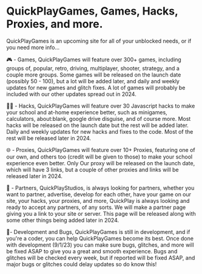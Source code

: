 # QuickPlayGames, Games, Hacks, Proxies, and more.
QuickPlayGames is an upcoming site for all of your unblocked needs, or if you need more info...

🎮 - Games, QuickPlayGames will feature over 300+ games, including groups of, popular, retro, driving, multiplayer, shooter, strategy, and a couple more groups. Some games will be released on the launch date (possibly 50 - 100), but a lot will be added later, and daily and weekly updates for new games and glitch fixes. A lot of games will probably be included with our other updates spread out in 2024.

🧑‍💻 - Hacks, QuickPlayGames will feature over 30 Javascript hacks to make your school and at-home experience better, such as minigames, calculators, about:blank, google drive disguise, and of course more. Most hacks will be released on the launch date but the rest will be added later. Daily and weekly updates for new hacks and fixes to the code. Most of the rest will be released later in 2024.

🌐 - Proxies, QuickPlayGames will feature over 10+ Proxies, featuring one of our own, and others too (credit will be given to those) to make your school experience even better. Only Our proxy will be released on the launch date, which will have 3 links, but a couple of other proxies and links will be released later in 2024.

🤝 - Partners, QuickPlayStudios, is always looking for partners, whether you want to partner, advertise, develop for each other, have your game on our site, your hacks, your proxies, and more, QuickPlay is always looking and ready to accept any partners, of any sorts. We will make a partner page giving you a link to your site or server. This page will be released along with some other things being added later in 2024.

🐛- Development and Bugs, QuickPlayGames is still in development, and if you're a coder, you can help QuickPlayGames become its best. Once done with development (9/1/23) you can make sure bugs, glitches, and more will be fixed ASAP to give you a great and smooth experience. Bugs and glitches will be checked every week, but if reported will be fixed ASAP, and major bugs or glitches could delay updates so do know this!
